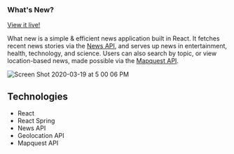 ### What's New?

[View it live!](https://ryanbahan.github.io/whats-new/)

What new is a simple & efficient news application built in React. It fetches recent news stories via the [News API](https://newsapi.org/), and serves up news in entertainment, health, technology, and science. Users can also search by topic, or view location-based news, made possible via the [Mapquest API](https://developer.mapquest.com/). 

![Screen Shot 2020-03-19 at 5 00 06 PM](https://user-images.githubusercontent.com/54119863/77122577-970ed800-6a03-11ea-8f3c-83d9f2405624.png)

## Technologies

- React
- React Spring
- News API
- Geolocation API
- Mapquest API
